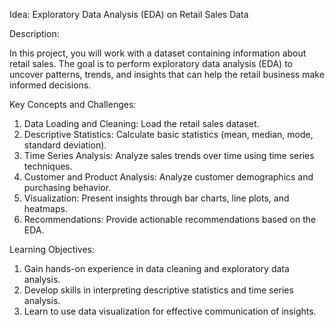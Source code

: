 Idea: Exploratory Data Analysis (EDA) on Retail Sales Data

Description:

In this project, you will work with a dataset containing information about retail sales. The goal is
to perform exploratory data analysis (EDA) to uncover patterns, trends, and insights that can
help the retail business make informed decisions.

Key Concepts and Challenges:

1. Data Loading and Cleaning: Load the retail sales dataset.
2. Descriptive Statistics: Calculate basic statistics (mean, median, mode, standard deviation).
3. Time Series Analysis: Analyze sales trends over time using time series techniques.
4. Customer and Product Analysis: Analyze customer demographics and purchasing behavior.
5. Visualization: Present insights through bar charts, line plots, and heatmaps.
6. Recommendations: Provide actionable recommendations based on the EDA.


Learning Objectives:

1. Gain hands-on experience in data cleaning and exploratory data analysis.
2. Develop skills in interpreting descriptive statistics and time series analysis.
3. Learn to use data visualization for effective communication of insights.
